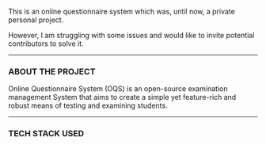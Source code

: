 This is an online questionnaire system which was, until now, a private personal project.

However, I am struggling with some issues and would like to invite potential contributors to solve it.


------------

### ABOUT THE PROJECT
Online Questionnaire System (OQS) is an open-source examination management System that aims to create a simple yet feature-rich and robust means of testing and examining students.


------------



### TECH STACK USED
